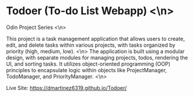 # Todoer (To-do List Webapp) <\n>
Odin Project Series <\n>

This project is a task management application that allows users to create, edit, and delete tasks within various projects, with tasks organized by priority (high, medium, low). <\n>
The application is built using a modular design, with separate modules for managing projects, todos, rendering the UI, and sorting tasks. It utilizes object-oriented programming (OOP) principles to encapsulate logic within objects like ProjectManager, TodoManager, and PriorityManager. <\n>

Live Site: https://dmartinez6319.github.io/Todoer/
